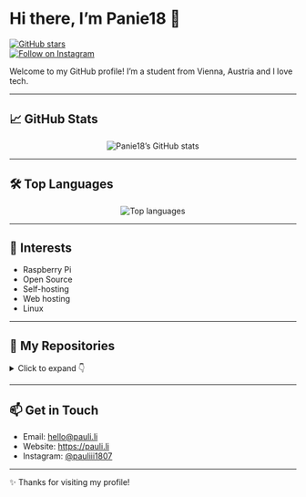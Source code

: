 # Hi there, I’m Panie18 👋

[![GitHub stars](https://img.shields.io/github/stars/panie18/umbrel-community-app-store?style=social)](https://github.com/panie18/umbrel-community-app-store/stargazers)  
[![Follow on Instagram](https://img.shields.io/badge/follow%20on-Instagram-%23E4405F?style=social&logo=instagram)](https://instagram.com/pauliii1807)

Welcome to my GitHub profile! I’m a student from Vienna, Austria and I love tech.

---

## 📈 GitHub Stats

<p align="center">
  <img src="https://github-readme-stats.vercel.app/api?username=panie18&show_icons=true&theme=github_dark" alt="Panie18’s GitHub stats" />
</p>

---

## 🛠️ Top Languages

<p align="center">
  <img src="https://github-readme-stats.vercel.app/api/top-langs/?username=panie18&layout=compact&theme=github_dark" alt="Top languages" />
</p>

---

## 🎯 Interests

- Raspberry Pi  
- Open Source  
- Self-hosting  
- Web hosting  
- Linux  

---

## 🚀 My Repositories

<details>
  <summary>Click to expand 👇</summary>
  <p align="center">
    <a href="https://github.com/panie18/umbrel-community-app-store">
      <img src="https://github-readme-stats.vercel.app/api/pin/?username=panie18&repo=umbrel-community-app-store&theme=github_dark" alt="umbrel-community-app-store" />
    </a>
  </p>
</details>

---

## 📫 Get in Touch

- Email: hello@pauli.li  
- Website: https://pauli.li  
- Instagram: [@pauliii1807](https://instagram.com/pauliii1807)  

---

✨ Thanks for visiting my profile!  


